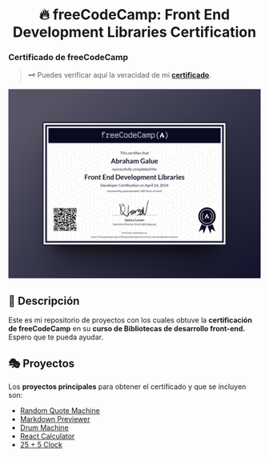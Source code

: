 <div align='center'>

# 🔥 freeCodeCamp: Front End Development Libraries Certification

</div>

### Certificado de freeCodeCamp

> 🗝 Puedes verificar aquí la veracidad de mi [**certificado**](https://www.freecodecamp.org/certification/AbrahamGalue/front-end-development-libraries).

![vista-previa](public/preview/01-certificate-preview.jpg)

## 🚀 Descripción

Este es mi repositorio de proyectos con los cuales obtuve la **certificación de freeCodeCamp** en su **curso de Bibliotecas de desarrollo front-end.** Espero que te pueda ayudar.

## 🎭 Proyectos

Los **proyectos principales** para obtener el certificado y que se incluyen son:

- [Random Quote Machine](/random-quote-machine/)
- [Markdown Previewer](/markdown-preview/)
- [Drum Machine](/drum-machine/)
- [React Calculator](/react-calculator/)
- [25 + 5 Clock](/25-plus-5-clock/)
